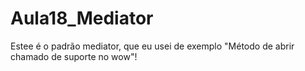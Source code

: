 # Aula18_Mediator


Estee é o padrão mediator, que eu usei de exemplo "Método de abrir chamado de suporte no wow"!
